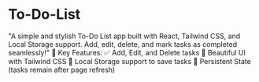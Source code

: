 # To-Do-List
"A simple and stylish To-Do List app built with React, Tailwind CSS, and Local Storage support. Add, edit, delete, and mark tasks as completed seamlessly!"
🔹 Key Features:
✅ Add, Edit, and Delete tasks 
🎨 Beautiful UI with Tailwind CSS
💾 Local Storage support to save tasks 
🔄 Persistent State (tasks remain after page refresh)
